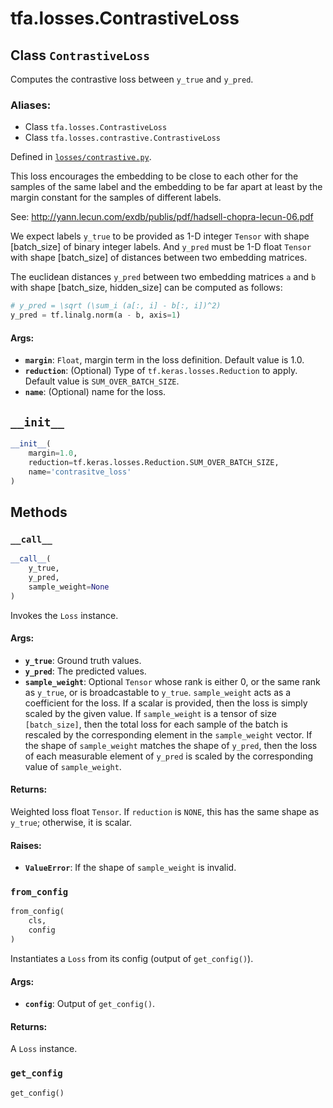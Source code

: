<div itemscope itemtype="http://developers.google.com/ReferenceObject">
<meta itemprop="name" content="tfa.losses.ContrastiveLoss" />
<meta itemprop="path" content="Stable" />
<meta itemprop="property" content="__call__"/>
<meta itemprop="property" content="__init__"/>
<meta itemprop="property" content="from_config"/>
<meta itemprop="property" content="get_config"/>
</div>

# tfa.losses.ContrastiveLoss

## Class `ContrastiveLoss`

Computes the contrastive loss between `y_true` and `y_pred`.



### Aliases:

* Class `tfa.losses.ContrastiveLoss`
* Class `tfa.losses.contrastive.ContrastiveLoss`



Defined in [`losses/contrastive.py`](https://github.com/tensorflow/addons/tree/r0.3/tensorflow_addons/losses/contrastive.py).

<!-- Placeholder for "Used in" -->

This loss encourages the embedding to be close to each other for
the samples of the same label and the embedding to be far apart at least
by the margin constant for the samples of different labels.

See: http://yann.lecun.com/exdb/publis/pdf/hadsell-chopra-lecun-06.pdf

We expect labels `y_true` to be provided as 1-D integer `Tensor`
with shape [batch_size] of binary integer labels. And `y_pred` must be
1-D float `Tensor` with shape [batch_size] of distances between two
embedding matrices.

The euclidean distances `y_pred` between two embedding matrices
`a` and `b` with shape [batch_size, hidden_size] can be computed
as follows:

```python
# y_pred = \sqrt (\sum_i (a[:, i] - b[:, i])^2)
y_pred = tf.linalg.norm(a - b, axis=1)
```

#### Args:

* <b>`margin`</b>: `Float`, margin term in the loss definition.
    Default value is 1.0.
* <b>`reduction`</b>: (Optional) Type of `tf.keras.losses.Reduction` to apply.
    Default value is `SUM_OVER_BATCH_SIZE`.
* <b>`name`</b>: (Optional) name for the loss.

<h2 id="__init__"><code>__init__</code></h2>

``` python
__init__(
    margin=1.0,
    reduction=tf.keras.losses.Reduction.SUM_OVER_BATCH_SIZE,
    name='contrasitve_loss'
)
```





## Methods

<h3 id="__call__"><code>__call__</code></h3>

``` python
__call__(
    y_true,
    y_pred,
    sample_weight=None
)
```

Invokes the `Loss` instance.

#### Args:

* <b>`y_true`</b>: Ground truth values.
* <b>`y_pred`</b>: The predicted values.
* <b>`sample_weight`</b>: Optional `Tensor` whose rank is either 0, or the same rank
    as `y_true`, or is broadcastable to `y_true`. `sample_weight` acts as a
    coefficient for the loss. If a scalar is provided, then the loss is
    simply scaled by the given value. If `sample_weight` is a tensor of size
    `[batch_size]`, then the total loss for each sample of the batch is
    rescaled by the corresponding element in the `sample_weight` vector. If
    the shape of `sample_weight` matches the shape of `y_pred`, then the
    loss of each measurable element of `y_pred` is scaled by the
    corresponding value of `sample_weight`.


#### Returns:

Weighted loss float `Tensor`. If `reduction` is `NONE`, this has the same
  shape as `y_true`; otherwise, it is scalar.


#### Raises:

* <b>`ValueError`</b>: If the shape of `sample_weight` is invalid.

<h3 id="from_config"><code>from_config</code></h3>

``` python
from_config(
    cls,
    config
)
```

Instantiates a `Loss` from its config (output of `get_config()`).

#### Args:

* <b>`config`</b>: Output of `get_config()`.


#### Returns:

A `Loss` instance.

<h3 id="get_config"><code>get_config</code></h3>

``` python
get_config()
```





